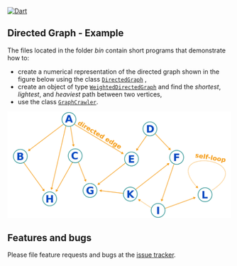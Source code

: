 [![Dart](https://github.com/simphotonics/directed_graph/actions/workflows/dart.yml/badge.svg)](https://github.com/simphotonics/directed_graph/actions/workflows/dart.yml)

## Directed Graph - Example
The files located in the folder *bin* contain short programs that demonstrate how
to:
* create a numerical representation of the directed graph shown in the figure below using the class [`DirectedGraph`][DirectedGraph] ,
* create an object of type [`WeightedDirectedGraph`][WeightedDirectedGraph] and find the *shortest*, *lightest*, and *heaviest* path between two vertices,
* use the class [`GraphCrawler`][GraphCrawler].


![Directed Graph Image](https://github.com/simphotonics/directed_graph/raw/main/images/directed_graph.svg?sanitize=true)


## Features and bugs
Please file feature requests and bugs at the [issue tracker].

[issue tracker]: https://github.com/simphotonics/directed_graph/issues

[directed_graph]: https://github.com/simphotonics/directed_graph/

[bin]: https://github.com/simphotonics/directed_graph/blob/master/example/bin/

[GraphCrawler]: https://pub.dev/documentation/directed_graph/latest/directed_graph/GraphCrawler-class.html

[DirectedGraph]: https://pub.dev/documentation/directed_graph/latest/directed_graph/DirectedGraph-class.html

[WeightedDirectedGraph]: https://pub.dev/documentation/directed_graph/latest/directed_graph/WeightedDirectedGraph-class.html
